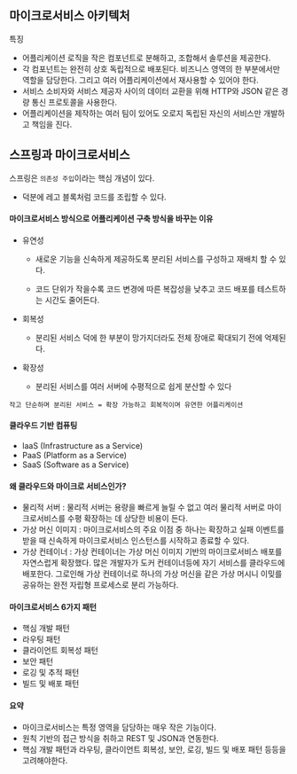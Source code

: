 ## 마이크로서비스 아키텍처

특징

- 어플리케이션 로직을 작은 컴포넌트로 분해하고, 조합해서 솔루션을 제공한다.
- 각 컴포넌트는 완전히 상호 독립적으로 배포된다. 비즈니스 영역의 한 부분에서만 역할을 담당한다. 그리고 여러 어플리케이션에서 재사용할 수 있어야 한다.
- 서비스 소비자와 서비스 제공자 사이의 데이터 교환을 위해 HTTP와 JSON 같은 경량 통신 프로토콜을 사용한다.
- 어플리케이션을 제작하는 여러 팀이 있어도 오로지 독립된 자신의 서비스만 개발하고 책임을 진다.





## 스프링과 마이크로서비스

스프링은 `의존성 주입`이라는 핵심 개념이 있다.

- 덕분에 레고 블록처럼 코드를 조립할 수 있다.





#### 마이크로서비스 방식으로 어플리케이션 구축 방식을 바꾸는 이유

- 유연성 

  - 새로운 기능을 신속하게 제공하도록 분리된 서비스를 구성하고 재배치 할 수 있다. 

  - 코드 단위가 작을수록 코드 변경에 따른 복잡성을 낮추고 코드 배포를 테스트하는 시간도 줄어든다.

- 회복성

  - 분리된 서비스 덕에 한 부분이 망가지더라도 전체 장애로 확대되기 전에 억제된다.

- 확장성

  - 분리된 서비스를 여러 서버에 수평적으로 쉽게 분산할 수 있다



`작고 단순하며 분리된 서비스 = 확장 가능하고 회복적이며 유연한 어플리케이션`



#### 클라우드 기반 컴퓨팅

- laaS (Infrastructure as a Service)
- PaaS (Platform as a Service)
- SaaS (Software as a Service)



#### 왜 클라우드와 마이크로 서비스인가?

- 물리적 서버 : 물리적 서버는 용량을 빠르게 늘릴 수 없고 여러 물리적 서버로 마이크로서비스를 수평 확장하는 데 상당한 비용이 든다.
- 가상 머신 이미지 : 마이크로서비스의 주요 이점 중 하나는 확장하고 실패 이벤트를 받을 때 신속하게 마이크로서비스 인스턴스를 시작하고 종료할 수 있다.
- 가상 컨테이너 : 가상 컨테이너는 가상 머신 이미지 기반의 마이크로서비스 배포를 자연스럽게 확장했다. 많은 개발자가 도커 컨테이너등에 자기 서비스를 클라우드에 배포한다. 그로인해 가상 컨테이너로 하나의 가상 머신을 같은 가상 머시니 이밎를 공유하는 완전 자립형 프로세스로 분리 가능하다.



#### 마이크로서비스 6가지 패턴

- 핵심 개발 패턴
- 라우팅 패턴
- 클라이언트 회복성 패턴
- 보안 패턴
- 로깅 및 추적 패턴
- 빌드 및 배포 패턴



#### 요약

- 마이크로서비스는 특정 영역을 담당하는 매우 작은 기능이다.
- 원칙 기반의 접근 방식을 취하고 REST 및 JSON과 연동한다.
- 핵심 개발 패턴과 라우팅, 클라이언트 회복성, 보안, 로깅, 빌드 및 배포 패턴 등등을 고려해야한다.